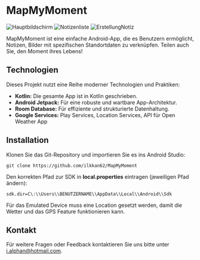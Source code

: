 # MapMyMoment

![Hauptbildschirm](https://i.postimg.cc/VvBmskRc/mmm1.png)
![Notizenliste](https://i.postimg.cc/V6q3nHbq/mmm2.png)
![ErstellungNotiz](https://i.postimg.cc/C5M6DM00/mmm3.png)

MapMyMoment ist eine einfache Android-App, die es Benutzern ermöglicht, Notizen, Bilder mit spezifischen Standortdaten zu verknüpfen. 
Teilen auch Sie, den Moment ihres Lebens!

## Technologien

Dieses Projekt nutzt eine Reihe moderner Technologien und Praktiken:

- **Kotlin:** Die gesamte App ist in Kotlin geschrieben.
- **Android Jetpack:** Für eine robuste und wartbare App-Architektur.
- **Room Database:** Für effiziente und strukturierte Datenhaltung.
- **Google Services:** Play Services, Location Services, API für Open Weather App

## Installation

Klonen Sie das Git-Repository und importieren Sie es ins Android Studio:
```
git clone https://github.com/ilkkan62/MapMyMoment
```

Den korrekten Pfad zur SDK in **local.properties** eintragen (jeweiligen Pfad ändern):
```
sdk.dir=C\:\\Users\\BENUTZERNAME\\AppData\\Local\\Android\\Sdk
```

Für das Emulated Device muss eine Location gesetzt werden, damit die Wetter und das GPS Feature funktionieren kann.

## Kontakt

Für weitere Fragen oder Feedback kontaktieren Sie uns bitte unter [i.alphan@hotmail.com](mailto:i.alphan@hotmail.com).


